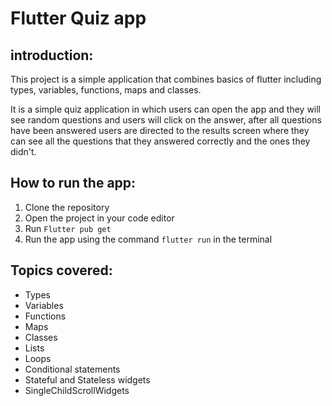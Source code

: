 # Flutter Quiz app

## introduction: 

This project is a simple application that  combines  basics of  flutter including  types, variables, functions,  maps and classes.

It is a simple quiz application in which users can open the app and they will see random  questions and users  will click on the answer, after all questions have been answered  users  are directed to the results screen where  they can see all the questions that they answered correctly and the ones they didn't.

## How to run the app:

1. Clone the repository
2. Open the project in your code editor
3. Run `Flutter pub get`
4. Run the app using the command `flutter run` in the terminal

## Topics covered: 

- Types
- Variables
- Functions
- Maps
- Classes
- Lists
- Loops
- Conditional statements
- Stateful and Stateless widgets
- SingleChildScrollWidgets